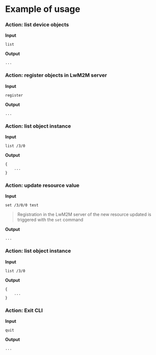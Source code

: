 # Example of usage

### Action: list device objects

**Input**

```
list
```

**Output**

```
...
```

### Action: register objects in LwM2M server

**Input**

```
register
```

**Output**

```
...
```

### Action: list object instance

**Input**

```
list /3/0
```

**Output**

```
{
    ...
}
```

### Action: update resource value

**Input**

```
set /3/0/0 test
```

> Registration in the LwM2M server of the new resource updated is triggered with
> the `set` command

**Output**

```
...
```

### Action: list object instance

**Input**

```
list /3/0
```

**Output**

```
{
    ...
}
```

### Action: Exit CLI

**Input**

```
quit
```

**Output**

```
...
```
